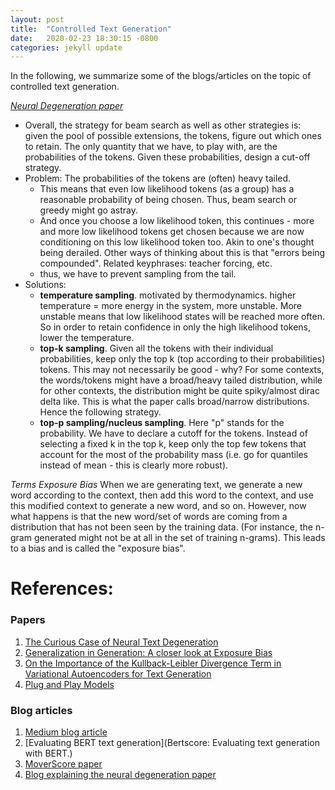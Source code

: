 ```yaml
---
layout: post
title:  "Controlled Text Generation"
date:   2020-02-23 18:30:15 -0800
categories: jekyll update
---
```


In the following, we summarize some of the blogs/articles on the topic of controlled text generation.

*[Neural Degeneration paper](https://arxiv.org/pdf/1904.09751.pdf)*
- Overall, the strategy for beam search as well as other strategies is: given the pool of possible extensions, the tokens, figure out which ones to retain. The only quantity that we have, to play with, are the probabilities of the tokens. Given these probabilities, design
a cut-off strategy.
- Problem: The probabilities of the tokens are (often) heavy tailed.
  * This means that even low likelihood tokens (as a group) has a reasonable probability of being chosen. Thus, beam search or greedy
  might go astray.
  * And once you choose a low likelihood token, this continues - more and more low likelihood tokens get chosen because we are
now conditioning on this low likelihood token too. Akin to one's thought being derailed. Other ways of thinking about this is that
"errors being compounded". Related keyphrases: teacher forcing, etc.
  * thus, we have to prevent sampling from the tail.
- Solutions:
  * **temperature sampling**. motivated by thermodynamics. higher temperature = more energy in the system, more unstable. More unstable
  means that low likelihood states will be reached more often. So in order to retain confidence in only the high likelihood tokens,
  lower the temperature.
  * **top-k sampling**. Given all the tokens with their individual probabilities, keep only the top k (top according to their probabilities)
  tokens. This may not necessarily be good - why? For some contexts, the words/tokens might have a broad/heavy tailed distribution, while for other contexts, the distribution might be quite spiky/almost dirac delta like. This is what the paper calls broad/narrow distributions. Hence the following strategy.
  * **top-p sampling/nucleus sampling**. Here "p" stands for the probability. We have to declare a cutoff for the tokens. Instead of selecting a fixed k in the top k, keep only the top few tokens that account for the most of the probability mass (i.e. go for
  quantiles instead of mean - this is clearly more robust).



*Terms*
_Exposure Bias_
When we are generating text, we generate a new word according to the context, then add this word to the context, and use this modified
context to generate a new word, and so on.
However, now what happens is that the new word/set of words are coming from a distribution that has not been seen by the training data.
(For instance, the n-gram generated might not be at all in the set of training n-grams). This leads to a bias and is called the
"exposure bias".



# References:
### Papers
1. [The Curious Case of Neural Text Degeneration](https://arxiv.org/pdf/1904.09751.pdf)
2. [Generalization in Generation: A closer look at Exposure Bias](https://arxiv.org/pdf/1910.00292.pdf)
3. [On the Importance of the Kullback-Leibler Divergence Term in Variational Autoencoders for Text Generation](https://arxiv.org/pdf/1909.13668.pdf)
4. [Plug and Play Models]()

### Blog articles
1. [Medium blog article](https://medium.com/phrasee/neural-text-generation-generating-text-using-conditional-language-models-a37b69c7cd4b)
2. [Evaluating BERT text generation](Bertscore: Evaluating text generation with BERT.)
3. [MoverScore paper](https://public.ukp.informatik.tu-darmstadt.de/UKP_Webpage/publications/2019/2019_EMNLP_WZ_MoverScore.pdf)
4. [Blog explaining the neural degeneration paper](https://towardsdatascience.com/how-to-sample-from-language-models-682bceb97277)
